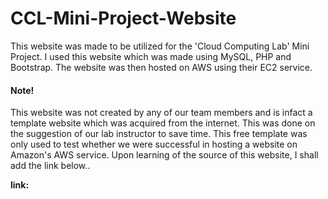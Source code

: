 # CCL-Mini-Project-Website

This website was made to be utilized for the 'Cloud Computing Lab' Mini Project. 
I used this website which was made using MySQL, PHP and Bootstrap.
The website was then hosted on AWS using their EC2 service.

#### Note!
This website was not created by any of our team members and is infact a template website which was acquired from the internet.
This was done on the suggestion of our lab instructor to save time. This free template was only used to test whether we were
successful in hosting a website on Amazon's AWS service. Upon learning of the source of this website, I shall add the link below..

**link:**

